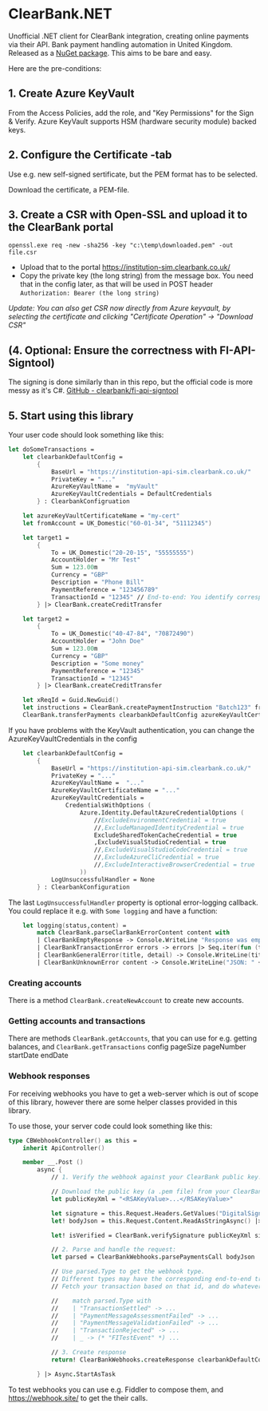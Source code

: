
# ClearBank.NET

Unofficial .NET client for ClearBank integration, creating online payments via their API.
Bank payment handling automation in United Kingdom. Released as a [NuGet package](https://www.nuget.org/packages/ClearBank.Net/).
This aims to be bare and easy.

Here are the pre-conditions:

## 1. Create Azure KeyVault

From the Access Policies, add the role, and "Key Permissions" for the Sign & Verify.
Azure KeyVault supports HSM (hardware security module) backed keys.

## 2. Configure the Certificate -tab

Use e.g. new self-signed sertificate, but the PEM format has to be selected.

Download the certificate, a PEM-file.

## 3. Create a CSR with Open-SSL and upload it to the ClearBank portal

```shell
openssl.exe req -new -sha256 -key "c:\temp\downloaded.pem" -out file.csr
```

-	Upload that to the portal https://institution-sim.clearbank.co.uk/
-	Copy the private key (the long string) from the message box. You need that in the config later, as that will be used in POST header `Authorization: Bearer (the long string)`

_Update: You can also get CSR now directly from Azure keyvault, by selecting the certificate and clicking "Certificate Operation" -> "Download CSR"_

## (4. Optional: Ensure the correctness with FI-API-Signtool)

The signing is done similarly than in this repo, but the official code is more messy as it's C#.
[GitHub - clearbank/fi-api-signtool](https://github.com/clearbank/fi-api-signtool)

## 5. Start using this library

Your user code should look something like this:

```fsharp
let doSomeTransactions =
    let clearbankDefaultConfig =
        {
            BaseUrl = "https://institution-api-sim.clearbank.co.uk/"
            PrivateKey = "..."
            AzureKeyVaultName =  "myVault"
            AzureKeyVaultCredentials = DefaultCredentials
        } : ClearbankConfigruation

    let azureKeyVaultCertificateName = "my-cert"
    let fromAccount = UK_Domestic("60-01-34", "51112345")

    let target1 = 
        {
            To = UK_Domestic("20-20-15", "55555555")
            AccountHolder = "Mr Test"
            Sum = 123.00m
            Currency = "GBP"
            Description = "Phone Bill"
            PaymentReference = "123456789"
            TransactionId = "12345" // End-to-end: You identify corresponding webhooks with this.
        } |> ClearBank.createCreditTransfer

    let target2 = 
        {
            To = UK_Domestic("40-47-84", "70872490")
            AccountHolder = "John Doe"
            Sum = 123.00m
            Currency = "GBP"
            Description = "Some money"
            PaymentReference = "12345"
            TransactionId = "12345"
        } |> ClearBank.createCreditTransfer

    let xReqId = Guid.NewGuid()
    let instructions = ClearBank.createPaymentInstruction "Batch123" fromAccount  [| target1 ; target2 |]
    ClearBank.transferPayments clearbankDefaultConfig azureKeyVaultCertificateName xReqId [| instructions |] |> Async.RunSynchronously

```

If you have problems with the KeyVault authentication, you can change the AzureKeyVaultCredentials in the config

```fsharp
    let clearbankDefaultConfig =
        {
            BaseUrl = "https://institution-api-sim.clearbank.co.uk/"
            PrivateKey = "..."
            AzureKeyVaultName =  "..."
            AzureKeyVaultCertificateName = "..."
            AzureKeyVaultCredentials =
                CredentialsWithOptions (
                    Azure.Identity.DefaultAzureCredentialOptions (
                        //ExcludeEnvironmentCredential = true
                        //,ExcludeManagedIdentityCredential = true
                        ExcludeSharedTokenCacheCredential = true
                        ,ExcludeVisualStudioCredential = true
                        //,ExcludeVisualStudioCodeCredential = true
                        //,ExcludeAzureCliCredential = true
                        //,ExcludeInteractiveBrowserCredential = true
                    )) 
            LogUnsuccessfulHandler = None
        } : ClearbankConfiguration
```

The last `LogUnsuccessfulHandler` property is optional error-logging callback. You could replace it e.g. with `Some logging` and have a function:

```fsharp
    let logging(status,content) =
        match ClearBank.parseClarBankErrorContent content with
        | ClearBankEmptyResponse -> Console.WriteLine "Response was empty"
        | ClearBankTransactionError errors -> errors |> Seq.iter(fun (tid,err) -> Console.WriteLine("Transaction id " + tid + " failed for " + err))
        | ClearBankGeneralError(title, detail) -> Console.WriteLine(title + ", " + detail)
        | ClearBankUnknownError content -> Console.WriteLine("JSON: " + content)
```

### Creating accounts

There is a method `ClearBank.createNewAccount` to create new accounts.

### Getting accounts and transactions

There are methods `ClearBank.getAccounts`, that you can use for e.g. getting balances, 
and `ClearBank.getTransactions` config pageSize pageNumber startDate endDate

### Webhook responses

For receiving webhooks you have to get a web-server which is out of scope of this library,
however there are some helper classes provided in this library.

To use those, your server code could look something like this:

```fsharp
type CBWebhookController() as this =
    inherit ApiController()

    member __.Post ()
        async {
            // 1. Verify the webhook against your ClearBank public key:

            // Download the public key (a .pem file) from your ClearBank portal and use a converter such as https://raskeyconverter.azurewebsites.net/PemToXml to convert the text to XML
            let publicKeyXml = "<RSAKeyValue>...</RSAKeyValue>"

            let signature = this.Request.Headers.GetValues("DigitalSignature") |> Seq.tryHead |> Option.map Convert.FromBase64String //add some error handling
            let! bodyJson = this.Request.Content.ReadAsStringAsync() |> Async.AwaitTask

            let! isVerified = ClearBank.verifySignature publicKeyXml signature bodyJson //proceed only if true

            // 2. Parse and handle the request:
            let parsed = ClearBankWebhooks.parsePaymentsCall bodyJson

            // Use parsed.Type to get the webhook type.
            // Different types may have the corresponding end-to-end transactionId in different places.
            // Fetch your transaction based on that id, and do whatever you want.

            //    match parsed.Type with
            //    | "TransactionSettled" -> ...
            //    | "PaymentMessageAssessmentFailed" -> ...
            //    | "PaymentMessageValidationFailed" -> ...
            //    | "TransactionRejected" -> ...
            //    | _ -> (* "FITestEvent" *) ...

            // 3. Create response
            return! ClearBankWebhooks.createResponse clearbankDefaultConfig azureKeyVaultCertificateName this.Request parsed.Nonce

        } |> Async.StartAsTask
```

To test webhooks you can use e.g. Fiddler to compose them, and https://webhook.site/ to get the their calls.
